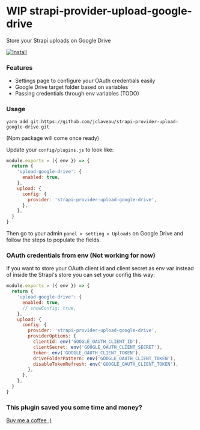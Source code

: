 # WIP strapi-provider-upload-google-drive
Store your Strapi uploads on Google Drive

[![Install](https://github.com/jclaveau/strapi-provider-upload-google-drive/actions/workflows/install.yml/badge.svg)](https://github.com/jclaveau/strapi-provider-upload-google-drive/actions/workflows/install.yml)

### Features
+ Settings page to configure your OAuth credentials easily
+ Google Drive target folder based on variables
+ Passing credentials through env variables (TODO)


### Usage
```
yarn add git:https://github.com/jclaveau/strapi-provider-upload-google-drive.git
```
(Npm package will come once ready)

Update your `config/plugins.js` to look like:
```js
module.exports = ({ env }) => {
  return {
    'upload-google-drive': {
      enabled: true,
    },
    upload: {
      config: {
        provider: 'strapi-provider-upload-google-drive',
      },
    },
  }
}
```

Then go to your admin `panel > setting > Uploads` on Google Drive and follow the steps to populate the fields.

### OAuth credentials from env (Not working for now)
If you want to store your OAuth client id and client secret as env var instead of inside the Strapi's store
you can set your config this way:
```js
module.exports = ({ env }) => {
  return {
    'upload-google-drive': {
      enabled: true,
      // showConfig: true,
    },
    upload: {
      config: {
        provider: 'strapi-provider-upload-google-drive',
        providerOptions: {
          clientId: env('GOOGLE_OAUTH_CLIENT_ID'),
          clientSecret: env('GOOGLE_OAUTH_CLIENT_SECRET'),
          token: env('GOOGLE_OAUTH_CLIENT_TOKEN'),
          driveFolderPattern: env('GOOGLE_OAUTH_CLIENT_TOKEN'),
          disableTokenRefresh: env('GOOGLE_OAUTH_CLIENT_TOKEN'),
        },
      },
    },
  }
}
```

### This plugin saved you some time and money?
[Buy me a coffee ;) ](https://www.buymeacoffee.com/jeanclaveau)